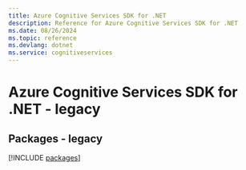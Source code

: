 ```yaml
---
title: Azure Cognitive Services SDK for .NET
description: Reference for Azure Cognitive Services SDK for .NET
ms.date: 08/26/2024
ms.topic: reference
ms.devlang: dotnet
ms.service: cognitiveservices
---
```

# Azure Cognitive Services SDK for .NET - legacy
## Packages - legacy
[!INCLUDE [packages](cognitive-services-index.md)]